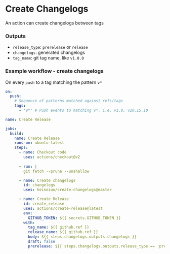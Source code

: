 # Create Changelogs

An action can create changelogs between tags



### Outputs

- `release_type`: `prerelease` or `release`
- `changelogs`: generated changelogs
- `tag_name`: git tag name, like `v1.0.0`

### Example workflow - create changelogs
On every `push` to a tag matching the pattern `v*`

```yaml
on:
  push:
    # Sequence of patterns matched against refs/tags
    tags:
      - 'v*' # Push events to matching v*, i.e. v1.0, v20.15.10

name: Create Release

jobs:
  build:
    name: Create Release
    runs-on: ubuntu-latest
    steps:
      - name: Checkout code
        uses: actions/checkout@v2
      
      - run: |
        git fetch --prune --unshallow

      - name: Create changelogs
        id: changelogs
        uses: heineiuo/create-changelogs@master

      - name: Create Release
        id: create_release
        uses: actions/create-release@latest
        env:
          GITHUB_TOKEN: ${{ secrets.GITHUB_TOKEN }}
        with:
          tag_name: ${{ github.ref }}
          release_name: ${{ github.ref }}
          body: ${{ steps.changelogs.outputs.changelogs }}
          draft: false
          prerelease: ${{ steps.changelogs.outputs.release_type == 'prerelease' }}


```
